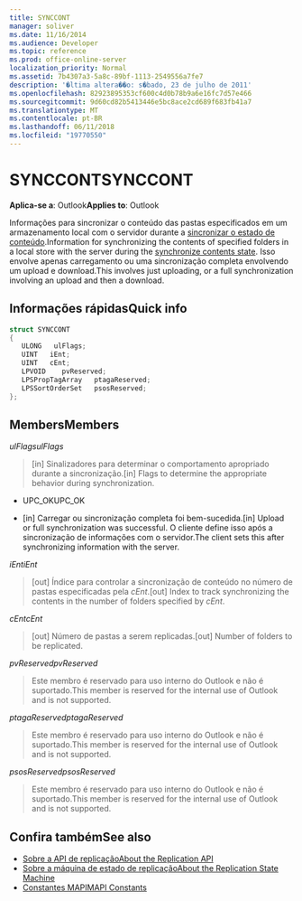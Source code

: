 ```yaml
---
title: SYNCCONT
manager: soliver
ms.date: 11/16/2014
ms.audience: Developer
ms.topic: reference
ms.prod: office-online-server
localization_priority: Normal
ms.assetid: 7b4307a3-5a8c-89bf-1113-2549556a7fe7
description: '�ltima altera��o: s�bado, 23 de julho de 2011'
ms.openlocfilehash: 82923895353cf600c4d0b78b9a6e16fc7d57e466
ms.sourcegitcommit: 9d60cd82b5413446e5bc8ace2cd689f683fb41a7
ms.translationtype: MT
ms.contentlocale: pt-BR
ms.lasthandoff: 06/11/2018
ms.locfileid: "19770550"
---
```

# <a name="synccont"></a><span data-ttu-id="87f9d-103">SYNCCONT</span><span class="sxs-lookup"><span data-stu-id="87f9d-103">SYNCCONT</span></span>

<span data-ttu-id="87f9d-104">**Aplica-se a**: Outlook</span><span class="sxs-lookup"><span data-stu-id="87f9d-104">**Applies to**: Outlook</span></span> 
  
<span data-ttu-id="87f9d-105">Informações para sincronizar o conteúdo das pastas especificados em um armazenamento local com o servidor durante a [sincronizar o estado de conteúdo](synchronize-contents-state.md).</span><span class="sxs-lookup"><span data-stu-id="87f9d-105">Information for synchronizing the contents of specified folders in a local store with the server during the [synchronize contents state](synchronize-contents-state.md).</span></span> <span data-ttu-id="87f9d-106">Isso envolve apenas carregamento ou uma sincronização completa envolvendo um upload e download.</span><span class="sxs-lookup"><span data-stu-id="87f9d-106">This involves just uploading, or a full synchronization involving an upload and then a download.</span></span>
  
## <a name="quick-info"></a><span data-ttu-id="87f9d-107">Informações rápidas</span><span class="sxs-lookup"><span data-stu-id="87f9d-107">Quick info</span></span>

```cpp
struct SYNCCONT 
{ 
   ULONG   ulFlags; 
   UINT   iEnt; 
   UINT   cEnt; 
   LPVOID    pvReserved; 
   LPSPropTagArray   ptagaReserved; 
   LPSSortOrderSet   psosReserved; 
};
```

## <a name="members"></a><span data-ttu-id="87f9d-108">Members</span><span class="sxs-lookup"><span data-stu-id="87f9d-108">Members</span></span>

<span data-ttu-id="87f9d-109">_ulFlags_</span><span class="sxs-lookup"><span data-stu-id="87f9d-109">_ulFlags_</span></span>
  
> <span data-ttu-id="87f9d-110">[in] Sinalizadores para determinar o comportamento apropriado durante a sincronização.</span><span class="sxs-lookup"><span data-stu-id="87f9d-110">[in] Flags to determine the appropriate behavior during synchronization.</span></span>
    
  - <span data-ttu-id="87f9d-111">UPC_OK</span><span class="sxs-lookup"><span data-stu-id="87f9d-111">UPC_OK</span></span>
    
  - <span data-ttu-id="87f9d-112">[in] Carregar ou sincronização completa foi bem-sucedida.</span><span class="sxs-lookup"><span data-stu-id="87f9d-112">[in] Upload or full synchronization was successful.</span></span> <span data-ttu-id="87f9d-113">O cliente define isso após a sincronização de informações com o servidor.</span><span class="sxs-lookup"><span data-stu-id="87f9d-113">The client sets this after synchronizing information with the server.</span></span>
    
<span data-ttu-id="87f9d-114">_iEnt_</span><span class="sxs-lookup"><span data-stu-id="87f9d-114">_iEnt_</span></span>
  
> <span data-ttu-id="87f9d-115">[out] Índice para controlar a sincronização de conteúdo no número de pastas especificadas pela _cEnt_.</span><span class="sxs-lookup"><span data-stu-id="87f9d-115">[out] Index to track synchronizing the contents in the number of folders specified by  _cEnt_.</span></span>
    
<span data-ttu-id="87f9d-116">_cEnt_</span><span class="sxs-lookup"><span data-stu-id="87f9d-116">_cEnt_</span></span>
  
> <span data-ttu-id="87f9d-117">[out] Número de pastas a serem replicadas.</span><span class="sxs-lookup"><span data-stu-id="87f9d-117">[out] Number of folders to be replicated.</span></span>
    
<span data-ttu-id="87f9d-118">_pvReserved_</span><span class="sxs-lookup"><span data-stu-id="87f9d-118">_pvReserved_</span></span>
  
> <span data-ttu-id="87f9d-119">Este membro é reservado para uso interno do Outlook e não é suportado.</span><span class="sxs-lookup"><span data-stu-id="87f9d-119">This member is reserved for the internal use of Outlook and is not supported.</span></span> 
    
<span data-ttu-id="87f9d-120">_ptagaReserved_</span><span class="sxs-lookup"><span data-stu-id="87f9d-120">_ptagaReserved_</span></span>
  
> <span data-ttu-id="87f9d-121">Este membro é reservado para uso interno do Outlook e não é suportado.</span><span class="sxs-lookup"><span data-stu-id="87f9d-121">This member is reserved for the internal use of Outlook and is not supported.</span></span> 
    
<span data-ttu-id="87f9d-122">_psosReserved_</span><span class="sxs-lookup"><span data-stu-id="87f9d-122">_psosReserved_</span></span>
  
> <span data-ttu-id="87f9d-123">Este membro é reservado para uso interno do Outlook e não é suportado.</span><span class="sxs-lookup"><span data-stu-id="87f9d-123">This member is reserved for the internal use of Outlook and is not supported.</span></span> 
    
## <a name="see-also"></a><span data-ttu-id="87f9d-124">Confira também</span><span class="sxs-lookup"><span data-stu-id="87f9d-124">See also</span></span>

- [<span data-ttu-id="87f9d-125">Sobre a API de replicação</span><span class="sxs-lookup"><span data-stu-id="87f9d-125">About the Replication API</span></span>](about-the-replication-api.md)
- [<span data-ttu-id="87f9d-126">Sobre a máquina de estado de replicação</span><span class="sxs-lookup"><span data-stu-id="87f9d-126">About the Replication State Machine</span></span>](about-the-replication-state-machine.md)
- [<span data-ttu-id="87f9d-127">Constantes MAPI</span><span class="sxs-lookup"><span data-stu-id="87f9d-127">MAPI Constants</span></span>](mapi-constants.md)


